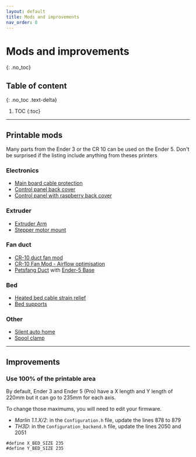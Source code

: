 ```yaml
---
layout: default
title: Mods and improvements
nav_order: 8
---
```


# Mods and improvements
{: .no_toc}

## Table of content
{: .no_toc .text-delta}

1. TOC
{:toc}

---

## Printable mods

Many parts from the Ender 3 or the CR 10 can be used on the Ender 5. Don't be surprised if the listing include anything from theses printers

### Electronics

- [Main board cable protection](https://www.thingiverse.com/thing:3354725)
- [Control panel back cover](https://www.thingiverse.com/thing:3353394)
- [Control panel with raspberry back cover](https://www.thingiverse.com/thing:3628970)

### Extruder

- [Extruder Arm](https://www.thingiverse.com/thing:3595328)
- [Stepper motor mount](https://www.thingiverse.com/thing:3747071)

### Fan duct

- [CR-10 duct fan mod](https://www.thingiverse.com/thing:2221647)
- [CR-10 Fan Mod - Airflow optimisation](https://www.thingiverse.com/thing:2814127)
- [Petsfang Duct](https://www.thingiverse.com/thing:2759439) with [Ender-5 Base](https://www.thingiverse.com/thing:3343314)

### Bed

- [Heated bed cable strain relief](https://www.thingiverse.com/thing:3443100)
- [Bed supports](https://www.thingiverse.com/thing:3479330)

### Other

- [Silent auto home](https://www.thingiverse.com/thing:3349425)
- [Spool clamp](https://www.thingiverse.com/thing:3478552)

---

## Improvements

### Use 100% of the printable area

By default, Ender 3 and Ender 5 (Pro) have a X length and Y length of 220mm but it can go to 235mm for each axis.

To change those maximums, you will need to edit your firmware.

- *Marlin 1.1.X/2*: in the `Configuration.h` file, update the lines 878 to 879
- *TH3D*: in the `Configuration_backend.h` file, update the lines 2050 and 2051


```
#define X_BED_SIZE 235
#define Y_BED_SIZE 235
```
